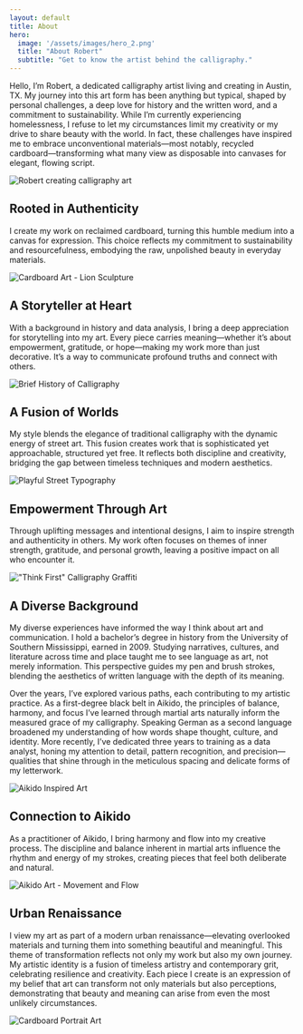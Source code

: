 ```yaml
---
layout: default
title: About
hero:
  image: '/assets/images/hero_2.png'
  title: "About Robert"
  subtitle: "Get to know the artist behind the calligraphy."
---
```

Hello, I’m Robert, a dedicated calligraphy artist living and creating in Austin, TX. My journey into this art form has been anything but typical, shaped by personal challenges, a deep love for history and the written word, and a commitment to sustainability. While I’m currently experiencing homelessness, I refuse to let my circumstances limit my creativity or my drive to share beauty with the world. In fact, these challenges have inspired me to embrace unconventional materials—most notably, recycled cardboard—transforming what many view as disposable into canvases for elegant, flowing script.

![Robert creating calligraphy art](assets/images/robert_calligraphy.png)

## Rooted in Authenticity

I create my work on reclaimed cardboard, turning this humble medium into a canvas for expression. This choice reflects my commitment to sustainability and resourcefulness, embodying the raw, unpolished beauty in everyday materials.

![Cardboard Art - Lion Sculpture](assets/images/5aec5669d8a6bdef1b8e9f64d6bd2e62.jpg)

## A Storyteller at Heart

With a background in history and data analysis, I bring a deep appreciation for storytelling into my art. Every piece carries meaning—whether it’s about empowerment, gratitude, or hope—making my work more than just decorative. It’s a way to communicate profound truths and connect with others.

![Brief History of Calligraphy](assets/images/f8318d5ff28b8cc0ef9538c5489f1d49.png)

## A Fusion of Worlds

My style blends the elegance of traditional calligraphy with the dynamic energy of street art. This fusion creates work that is sophisticated yet approachable, structured yet free. It reflects both discipline and creativity, bridging the gap between timeless techniques and modern aesthetics.

![Playful Street Typography](assets/images/playful-typography-in-street-art.webp)

## Empowerment Through Art

Through uplifting messages and intentional designs, I aim to inspire strength and authenticity in others. My work often focuses on themes of inner strength, gratitude, and personal growth, leaving a positive impact on all who encounter it.

!["Think First" Calligraphy Graffiti](assets/images/8682769b35f240d6580db4a870c3a612.jpg)

## A Diverse Background

My diverse experiences have informed the way I think about art and communication. I hold a bachelor’s degree in history from the University of Southern Mississippi, earned in 2009. Studying narratives, cultures, and literature across time and place taught me to see language as art, not merely information. This perspective guides my pen and brush strokes, blending the aesthetics of written language with the depth of its meaning.

Over the years, I’ve explored various paths, each contributing to my artistic practice. As a first-degree black belt in Aikido, the principles of balance, harmony, and focus I’ve learned through martial arts naturally inform the measured grace of my calligraphy. Speaking German as a second language broadened my understanding of how words shape thought, culture, and identity. More recently, I’ve dedicated three years to training as a data analyst, honing my attention to detail, pattern recognition, and precision—qualities that shine through in the meticulous spacing and delicate forms of my letterwork.

![Aikido Inspired Art](assets/images/th.jpg)

## Connection to Aikido

As a practitioner of Aikido, I bring harmony and flow into my creative process. The discipline and balance inherent in martial arts influence the rhythm and energy of my strokes, creating pieces that feel both deliberate and natural.

![Aikido Art - Movement and Flow](assets/images/th.jpg)

## Urban Renaissance

I view my art as part of a modern urban renaissance—elevating overlooked materials and turning them into something beautiful and meaningful. This theme of transformation reflects not only my work but also my own journey. My artistic identity is a fusion of timeless artistry and contemporary grit, celebrating resilience and creativity. Each piece I create is an expression of my belief that art can transform not only materials but also perceptions, demonstrating that beauty and meaning can arise from even the most unlikely circumstances.

![Cardboard Portrait Art](assets/images/24bc65489b417a6d2558e306e671e314.jpg)

